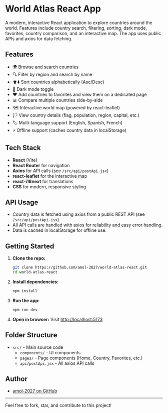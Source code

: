 # World Atlas React App

A modern, interactive React application to explore countries around the world. Features include country search, filtering, sorting, dark mode, favorites, country comparison, and an interactive map. The app uses public APIs and axios for data fetching.

## Features

- 🌍 Browse and search countries
- 🔍 Filter by region and search by name
- ⬆️⬇️ Sort countries alphabetically (Asc/Desc)
- 🌙 Dark mode toggle
- ❤️ Add countries to favorites and view them on a dedicated page
- 📊 Compare multiple countries side-by-side
- 🗺️ Interactive world map (powered by react-leaflet)
- 🏳️ View country details (flag, population, region, capital, etc.)
- 🏷️ Multi-language support (English, Spanish, French)
- ⚡ Offline support (caches country data in localStorage)

## Tech Stack

- **React** (Vite)
- **React Router** for navigation
- **Axios** for API calls (see `/src/api/postApi.jsx`)
- **react-leaflet** for the interactive map
- **react-i18next** for translations
- **CSS** for modern, responsive styling

## API Usage

- Country data is fetched using axios from a public REST API (see `/src/api/postApi.jsx`).
- All API calls are handled with axios for reliability and easy error handling.
- Data is cached in localStorage for offline use.

## Getting Started

1. **Clone the repo:**
   ```bash
   git clone https://github.com/amol-2027/world-atlas-react.git
   cd world-atlas-react
   ```
2. **Install dependencies:**
   ```bash
   npm install
   ```
3. **Run the app:**
   ```bash
   npm run dev
   ```
4. **Open in browser:**
   Visit [http://localhost:5173](http://localhost:5173)

## Folder Structure

- `src/` - Main source code
  - `components/` - UI components
  - `pages/` - Page components (Home, Country, Favorites, etc.)
  - `api/postApi.jsx` - All axios API calls

## Author

- [amol-2027 on GitHub](https://github.com/amol-2027)

---

Feel free to fork, star, and contribute to this project!
